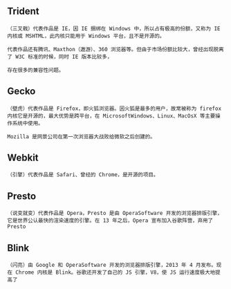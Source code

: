 ## Trident

    （三叉戟）代表作品是 IE，因 IE 捆绑在 Windows 中，所以占有极高的份额，又称为 IE 内核或 MSHTML，此内核只能用于 Windows 平台，且不是开源的。

    代表作品还有腾讯、Maxthon（遨游）、360 浏览器等。但由于市场份额比较大，曾经出现脱离了 W3C 标准的时候，同时 IE 版本比较多，

    存在很多的兼容性问题。

## Gecko

    （壁虎）代表作品是 Firefox，即火狐浏览器。因火狐是最多的用户，故常被称为 firefox 内核它是开源的，最大优势是跨平台，在 MicrosoftWindows、Linux、MacOsX 等主要操作系统中使用。

    Mozilla 是网景公司在第一次浏览器大战败给微软之后创建的。

## Webkit

    （引擎）代表作品是 Safari、曾经的 Chrome，是开源的项目。

## Presto

    （说变就变）代表作品是 Opera，Presto 是由 OperaSoftware 开发的浏览器排版引擎，它是世界公认最快的渲染速度的引擎。在 13 年之后，Opera 宣布加入谷歌阵营，弃用了 Presto

## Blink

    （闪亮）由 Google 和 OperaSoftware 开发的浏览器排版引擎，2013 年 4 月发布。现在 Chrome 内核是 Blink。谷歌还开发了自己的 JS 引擎，V8，使 JS 运行速度极大地提高了
